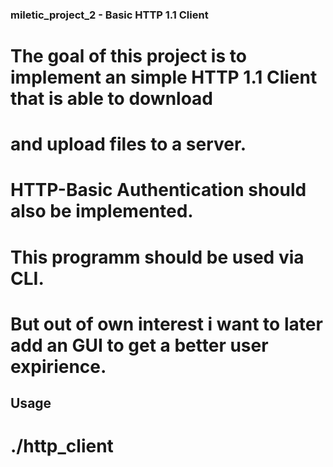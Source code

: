 ### miletic_project_2 - Basic HTTP 1.1 Client

# The goal of this project is to implement an simple HTTP 1.1 Client that is able to download
# and upload files to a server.

# HTTP-Basic Authentication should also be implemented.

# This programm should be used via CLI.

# But out of own interest i want to later add an GUI to get a better user expirience.

## Usage

# ./http_client

